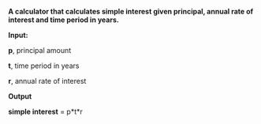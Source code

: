 **A calculator that calculates simple interest given principal, annual rate of interest and time period in years.**


**Input:**

   **p**, principal amount
   
   **t**, time period in years
  
   **r**, annual rate of interest
   
**Output**

   **simple interest** = p\*t\*r
